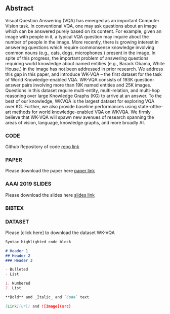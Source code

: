 ## Abstract

Visual Question Answering (VQA) has emerged as an important Computer Vision task. In conventional VQA, one may ask questions about an image which can be answered purely based on its content. For example, given an image with people in it, a typical VQA question may inquire about the number of people in the image. More recently, there is growing interest in answering questions which require commonsense knowledge involving common nouns (e.g., cats, dogs, microphones.) present in the image. In spite of this progress, the important problem of answering questions requiring world knowledge about named entities (e.g., Barack Obama, White House.) in the image has not been addressed in prior research. We address this gap in this paper, and introduce WK-VQA – the first dataset for the task of World Knowledge-enabled VQA. WK-VQA consists of 193K question-answer pairs involving more than 19K named entities and 25K images. Questions in this dataset require multi-entity, multi-relation, and multi-hop reasoning over large Knowledge Graphs (KG) to arrive at an answer. To the best of our knowledge, WKVQA is the largest dataset for exploring VQA over KG. Further, we also provide baseline performances using state-ofthe-art methods for world knowledge-enabled VQA on WKVQA. We firmly believe that WK-VQA will spawn new avenues of research spanning the areas of vision, language, knowledge graphs, and more broadly AI.

### CODE

Github Repository of code [repo link](#)

### PAPER

Please download the paper here [paper link](#)

### AAAI 2019 SLIDES

Please download the slides here [slides link](#)

### BIBTEX

### DATASET

Please [click here] to download the dataset WK-VQA


```markdown
Syntax highlighted code block

# Header 1
## Header 2
### Header 3

- Bulleted
- List

1. Numbered
2. List

**Bold** and _Italic_ and `Code` text

[Link](url) and ![Image](src)
```

